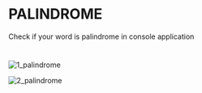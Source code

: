 #  PALINDROME

Check if your word is palindrome in console application

#
![1_palindrome](https://user-images.githubusercontent.com/114512559/204130116-00a0f0b7-6155-476f-b1eb-c0f94f7691ec.png)

![2_palindrome](https://user-images.githubusercontent.com/114512559/204130121-9a91cb9f-5430-416c-839c-0c373ee49191.png)
